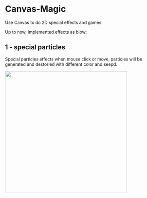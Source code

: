 # Canvas-Magic
Use Canvas to do 2D special effects and games.

Up to now, implemented effects as blow:
## 1 - special particles
Special particles effects when mouse click or move, particles will be generated and destoried with different color and seepd.

<img src="canvas/1-particles/particles.gif" width="400" height="400" />

